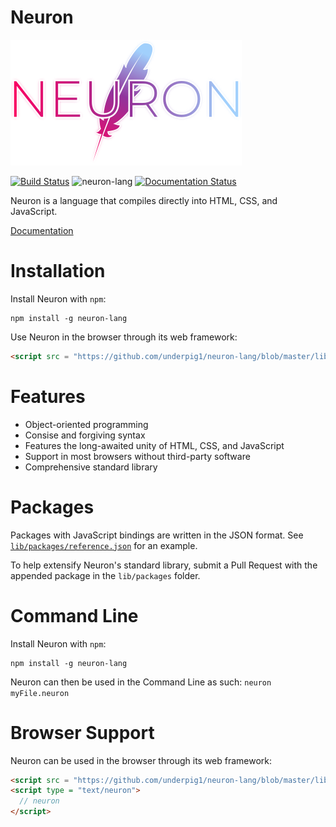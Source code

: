 # Neuron
![Neuron](/docs/g1143.png)

[![Build Status](https://travis-ci.com/underpig1/neuron-lang.svg?token=mzNPUMLDXoM8ZdHFTfyh&branch=master)](https://travis-ci.com/underpig1/neuron-lang)
![neuron-lang](https://github.com/underpig1/neuron-lang/workflows/neuron-lang/badge.svg)
[![Documentation Status](https://readthedocs.org/projects/neuron-lang/badge/?version=master)](https://neuron-lang.readthedocs.io/en/master/?badge=master)

Neuron is a language that compiles directly into HTML, CSS, and JavaScript.

[Documentation](https://neuron-lang.readthedocs.io/en/master/)
# Installation
Install Neuron with `npm`:
```
npm install -g neuron-lang
```
Use Neuron in the browser through its web framework:
```html
<script src = "https://github.com/underpig1/neuron-lang/blob/master/lib/browser/browser.mjs" type = "module"></script>
```

# Features
- Object-oriented programming
- Consise and forgiving syntax
- Features the long-awaited unity of HTML, CSS, and JavaScript
- Support in most browsers without third-party software
- Comprehensive standard library

# Packages
Packages with JavaScript bindings are written in the JSON format. See [`lib/packages/reference.json`](https://github.com/underpig1/neuron-lang/blob/master/lib/packages/reference.json) for an example.

To help extensify Neuron's standard library, submit a Pull Request with the appended package in the `lib/packages` folder.

# Command Line
Install Neuron with `npm`:
```
npm install -g neuron-lang
```
Neuron can then be used in the Command Line as such: `neuron myFile.neuron`

# Browser Support
Neuron can be used in the browser through its web framework:
```html
<script src = "https://github.com/underpig1/neuron-lang/blob/master/lib/browser/browser.mjs" type = "module"></script>
<script type = "text/neuron">
  // neuron
</script>
```

